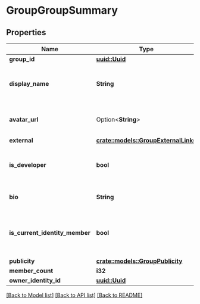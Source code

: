 # GroupGroupSummary

## Properties

Name | Type | Description | Notes
------------ | ------------- | ------------- | -------------
**group_id** | [**uuid::Uuid**](uuid::Uuid.md) |  | 
**display_name** | **String** | Represent a resource's readable display name. | 
**avatar_url** | Option<**String**> | The URL of this group's avatar image. | [optional]
**external** | [**crate::models::GroupExternalLinks**](GroupExternalLinks.md) |  | 
**is_developer** | **bool** | **Deprecated** Whether or not this group is a developer. | 
**bio** | **String** | Follows regex ^(?:[^\\n\\r]+\\n?|\\n){1,5}$ | 
**is_current_identity_member** | **bool** | Whether or not the current identity is a member of this group. | 
**publicity** | [**crate::models::GroupPublicity**](GroupPublicity.md) |  | 
**member_count** | **i32** |  | 
**owner_identity_id** | [**uuid::Uuid**](uuid::Uuid.md) |  | 

[[Back to Model list]](../README.md#documentation-for-models) [[Back to API list]](../README.md#documentation-for-api-endpoints) [[Back to README]](../README.md)


